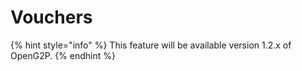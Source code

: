 # Vouchers

{% hint style="info" %}
This feature will be available version 1.2.x of OpenG2P.
{% endhint %}
